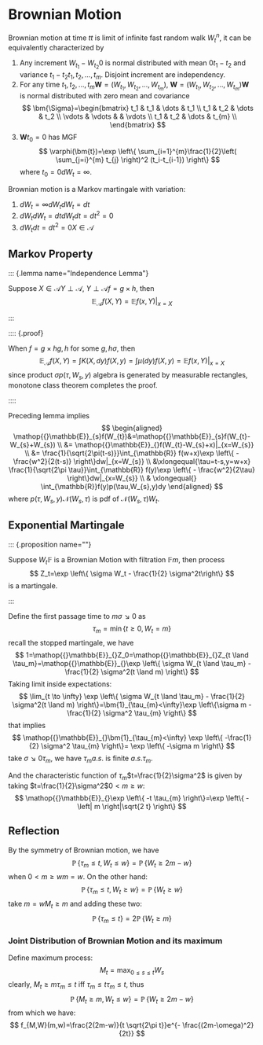 # Brownian Motion

Brownian motion at time $t$$t$ is limit of infinite fast random walk $W^{n}_t$, it can be equivalently characterized by

1. Any increment $W_{t_1}-W_{t_2}$$0$ is normal distributed with mean $0$$t_1-t_2$ and variance $t_1-t_2$$t_1,t_2,\dots,t_{m}$. Disjoint increment are independency.
2. For any time $t_1,t_2,\dots,t_{m}$$\bm{W}=(W_{t_1},W_{t_2},\dots,W_{t_{m}})$, $\bm{W}=(W_{t_1},W_{t_2},\dots,W_{t_{m}})$$\bm{W}$ is normal distributed with zero mean and covariance
$$
\bm{\Sigma}=\begin{bmatrix}
                t_1	& t_1	& \dots	& t_1	\\
                t_1	& t_2	& \dots	& t_2	\\
                \vdots	& \vdots	& 	& \vdots	\\
                t_1	& t_2	& \dots	& t_{m}	\\
            \end{bmatrix}
$$
3.  $\bm{W}$$t_0=0$ has MGF
    $$
    \varphi(\bm{t})=\exp \left\{ \sum_{i=1}^{m}\frac{1}{2}\left( \sum_{j=i}^{m} t_{j} \right)^2 (t_i-t_{i-1}) \right\}
    $$
    where $t_0=0$$dW_{t}=\infty$.

Brownian motion is a Markov martingale with variation:

1.  $dW_{t}=\infty$$dW_t dW_{t}=dt$
2.  $dW_t dW_{t}=dt$$dW_{t}dt=dt^2=0$
3. $dW_{t}dt=dt^2=0$$X\in  \mathcal{A}$


## Markov Property


::: {.lemma  name="Independence Lemma"}

Suppose $X\in  \mathcal{A}$$Y \perp \mathcal{A}$, $Y \perp \mathcal{A}$$f=g\times h$, then
$$
\mathop{{}\mathbb{E}}_{\mathcal{A}}f(X,Y)=\mathop{{}\mathbb{E}}_{}f(x,Y)|_{x=X}
$$

:::


:::: {.proof}

When $f=g\times h$$g,h$ for some $g,h$$\sigma$, then
$$
\mathop{{}\mathbb{E}}_{\mathcal{A}}f(X,Y)=\int K(X,dy)f(X,y)=\int \mu(dy)f(X,y)=\mathop{{}\mathbb{E}}_{}f(x,Y)|_{x=X}
$$
since product $\sigma$$p(\tau,W_{s},y)$ algebra is generated by measurable rectangles, monotone class theorem completes the proof.

::::

Preceding lemma implies
$$
\begin{aligned}
    \mathop{{}\mathbb{E}}_{s}f(W_{t})&=\mathop{{}\mathbb{E}}_{s}f(W_{t}-W_{s}+W_{s})
    \\ &= 
    \mathop{{}\mathbb{E}}_{}f(W_{t}-W_{s}+x)|_{x=W_{s}}
    \\ &= 
    \frac{1}{\sqrt{2\pi(t-s)}}\int_{\mathbb{R}} f(w+x)\exp \left\{ - \frac{w^2}{2(t-s)} \right\}dw|_{x=W_{s}}
    \\ &\xlongequal{\tau=t-s,y=w+x}
    \frac{1}{\sqrt{2\pi \tau}}\int_{\mathbb{R}} f(y)\exp \left\{ - \frac{w^2}{2\tau} \right\}dw|_{x=W_{s}}
    \\ & \xlongequal{}
    \int_{\mathbb{R}}f(y)p(\tau,W_{s},y)dy
\end{aligned}
$$
where $p(\tau,W_{s},y)$$\mathcal{N}(W_{s},\tau)$ is pdf of $\mathcal{N}(W_{s},\tau)$$W_t$.



## Exponential Martingale

::: {.proposition  name=""}

Suppose $W_t$$\mathbb{F}$ is a Brownian Motion with filtration $\mathbb{F}$$m$, then process
$$
Z_t=\exp \left\{ \sigma W_t - \frac{1}{2} \sigma^2t\right\}
$$
is a martingale.

:::

Define the first passage time to $m$$\sigma \searrow 0$ as
$$
\tau_m=\min \left\{ t\ge 0,W_t=m \right\}
$$
recall the stopped martingale, we have
$$
1=\mathop{{}\mathbb{E}}_{}Z_0=\mathop{{}\mathbb{E}}_{}Z_{t \land \tau_m}=\mathop{{}\mathbb{E}}_{}\exp \left\{ \sigma W_{t \land \tau_m} - \frac{1}{2} \sigma^2(t \land m) \right\}
$$
Taking limit inside expectations:
$$
\lim_{t \to \infty} \exp \left\{ \sigma W_{t \land \tau_m} - \frac{1}{2} \sigma^2(t \land m) \right\}=\bm{1}_{\tau_{m}<\infty}\exp \left\{\sigma m -\frac{1}{2} \sigma^2 \tau_{m}    \right\}
$$
that implies
$$
\mathop{{}\mathbb{E}}_{}\bm{1}_{\tau_{m}<\infty} \exp \left\{ -\frac{1}{2} \sigma^2 \tau_{m} \right\}= \exp \left\{ -\sigma m \right\}
$$
take $\sigma \searrow 0$$\tau_{m}$, we have $\tau_{m}$$a.s.$ is finite $a.s.$$\tau_{m}$.

And the characteristic function of $\tau_{m}$$t=\frac{1}{2}\sigma^2$ is given by taking $t=\frac{1}{2}\sigma^2$$0<m\ge w$:
$$
\mathop{{}\mathbb{E}}_{}\exp \left\{ -t \tau_{m} \right\}=\exp \left\{ - \left| m \right|\sqrt{2 t} \right\}
$$

## Reflection

By the symmetry of Brownian motion, we have
$$
\mathop{{}\mathbb{P}}\left\{ \tau_{m}\le t,W_t\le w \right\}=\mathop{{}\mathbb{P}}\left\{ W_t\ge 2m-w \right\}
$$
when $0<m\ge w$$m=w$. On the other hand:
$$
\mathop{{}\mathbb{P}}\left\{ \tau_{m}\le t,W_t\ge w \right\}=\mathop{{}\mathbb{P}}\left\{ W_t\ge w \right\}
$$
take $m=w$$M_{t}\ge m$ and adding these two:
$$
\mathop{{}\mathbb{P}}\left\{ \tau_{m}\le t \right\}=2\mathop{{}\mathbb{P}}\left\{ W_{t} \ge m \right\}
$$

### Joint Distribution of Brownian Motion and its maximum

Define maximum process:
$$
M_{t}=\max_{0\le s\le t}W_{s}
$$
clearly, $M_{t}\ge m$$\tau_{m}\le t$ iff $\tau_{m}\le t$$\tau_{m}\le t$, thus
$$
\mathop{{}\mathbb{P}}\left\{ M_{t}\ge m,W_{t}\le w \right\}=\mathop{{}\mathbb{P}}\left\{ W_{t}\ge 2m-w \right\}     
$$
from which we have:
$$
f_{M,W}(m,w)=\frac{2(2m-w)}{t \sqrt{2\pi t}}e^{- \frac{(2m-\omega)^2}{2t}}
$$
